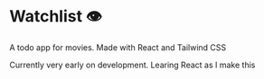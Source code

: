 # Watchlist 👁

A todo app for movies.
Made with React and Tailwind CSS

Currently very early on development.
Learing React as I make this
